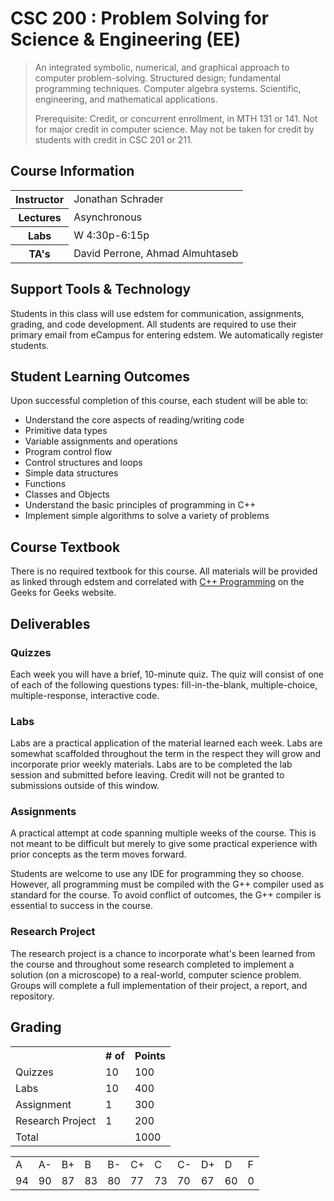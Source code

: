 # CSC 200 : Problem Solving for Science & Engineering (EE)

> An integrated symbolic, numerical, and graphical approach to computer problem-solving. Structured design; fundamental programming techniques. Computer algebra systems. Scientific, engineering, and mathematical applications.
> 
> Prerequisite: Credit, or concurrent enrollment, in MTH 131 or 141. Not for major credit in computer science. May not be taken for credit by students with credit in CSC 201 or 211.


## Course Information

<table>
<tr>
<th>Instructor</th>
<td>Jonathan Schrader</td>
</tr>
<tr>
<th>Lectures</th>
<td>Asynchronous</td>
</tr>
<tr>
<th>Labs</th>
<td>W 4:30p-6:15p</td>
</tr>
<tr>
<th>TA's</th>
<td>David Perrone, Ahmad Almuhtaseb</td>
</tr>
</table>


## Support Tools & Technology

Students in this class will use edstem for communication, assignments, grading, and code development. All students are required to use their primary email from eCampus for entering edstem. We automatically register students.


## Student Learning Outcomes

Upon successful completion of this course, each student will be able to:

- Understand the core aspects of reading/writing code 
- Primitive data types 
- Variable assignments and operations 
- Program control flow 
- Control structures and loops 
- Simple data structures 
- Functions 
- Classes and Objects 
- Understand the basic principles of programming in C++ 
- Implement simple algorithms to solve a variety of problems


## Course Textbook

There is no required textbook for this course. All materials will be provided as linked through edstem and correlated with [C++ Programming](https://www.geeksforgeeks.org/c-plus-plus/?ref=outind) on the Geeks for Geeks website.

## Deliverables

### Quizzes

Each week you will have a brief, 10-minute quiz. The quiz will consist of one of each of the following questions types: fill-in-the-blank, multiple-choice, multiple-response, interactive code.

### Labs

Labs are a practical application of the material learned each week. Labs are somewhat scaffolded throughout the term in the respect they will grow and incorporate prior weekly materials. Labs are to be completed the lab session and submitted before leaving. Credit will not be granted to submissions outside of this window.


### Assignments

A practical attempt at code spanning multiple weeks of the course. This is not meant to be difficult but merely to give some practical experience with prior concepts as the term moves forward.

Students are welcome to use any IDE for programming they so choose. However, all programming must be compiled with the G++ compiler used as standard for the course. To avoid conflict of outcomes, the G++ compiler is essential to success in the course.


### Research Project

The research project is a chance to incorporate what's been learned from the course and throughout some research completed to implement a solution (on a microscope) to a real-world, computer science problem. Groups will complete a full implementation of their project, a report, and repository.


## Grading

<table>
<tr>
<th></th>
<th># of</th>
<th>Points</th>
</tr>
<tr>
<td>Quizzes</td>
<td>10</td>
<td>100</td>
</tr>
<tr>
<td>Labs</td>
<td>10</td>
<td>400</td>
</tr>
<tr>
<td>Assignment</td>
<td>1</td>
<td>300</td>
</tr>
<tr>
<td>Research Project</td>
<td>1</td>
<td>200</td>
</tr>
<tr>
<td>Total</td>
<td></td>
<td>1000</td>
</tr>
</table>

<table>
<tr>
<td>A</td>
<td>A-</td>
<td>B+</td>
<td>B</td>
<td>B-</td>
<td>C+</td>
<td>C</td>
<td>C-</td>
<td>D+</td>
<td>D</td>
<td>F</td>
</tr>
<tr>
<td>94</td>
<td>90</td>
<td>87</td>
<td>83</td>
<td>80</td>
<td>77</td>
<td>73</td>
<td>70</td>
<td>67</td>
<td>60</td>
<td>0</td>
</tr>
</table>
